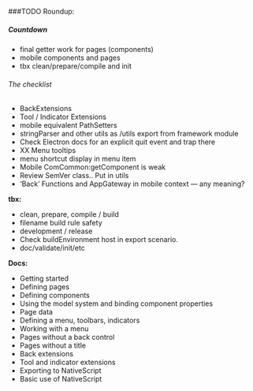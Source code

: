 ###TODO Roundup:

##### Countdown
- final getter work for pages (components)
- mobile components and pages
- tbx clean/prepare/compile and init

###### The checklist
- BackExtensions
- Tool / Indicator Extensions
- mobile equivalent PathSetters
- stringParser and other utils as /utils export from framework module
- Check Electron docs for an explicit quit event and trap there
- XX Menu tooltips
- menu shortcut display in menu item  
- Mobile ComCommon:getComponent is weak
- Review SemVer class.. Put in utils
- ‘Back’ Functions and AppGateway in mobile context — any meaning?


__tbx:__
- clean, prepare, compile / build
- filename build rule safety
- development / release
- Check buildEnvironment host in export scenario.
- doc/validate/init/etc

__Docs:__
- Getting started
- Defining pages
- Defining components
- Using the model system and binding component properties
- Page data  
- Defining a menu, toolbars, indicators
- Working with a menu
- Pages without a back control
- Pages without a title
- Back extensions
- Tool and indicator extensions
- Exporting to NativeScript
- Basic use of NativeScript
